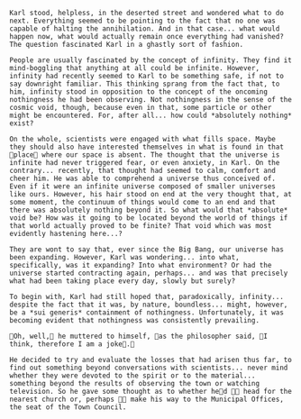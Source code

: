 	Karl stood, helpless, in the deserted street and wondered what to do next. Everything seemed to be pointing to the fact that no one was capable of halting the annihilation. And in that case... what would happen now, what would actually remain once everything had vanished? The question fascinated Karl in a ghastly sort of fashion.

	People are usually fascinated by the concept of infinity. They find it mind-boggling that anything at all could be infinite. However, infinity had recently seemed to Karl to be something safe, if not to say downright familiar. This thinking sprang from the fact that, to him, infinity stood in opposition to the concept of the oncoming nothingness he had been observing. Not nothingness in the sense of the cosmic void, though, because even in that, some particle or other might be encountered. For, after all... how could *absolutely nothing* exist?

	On the whole, scientists were engaged with what fills space. Maybe they should also have interested themselves in what is found in that place where our space is absent. The thought that the universe is infinite had never triggered fear, or even anxiety, in Karl. On the contrary... recently, that thought had seemed to calm, comfort and cheer him. He was able to comprehend a universe thus conceived of. Even if it were an infinite universe composed of smaller universes like ours. However, his hair stood on end at the very thought that, at some moment, the continuum of things would come to an end and that there was absolutely nothing beyond it. So what would that *absolute* void be? How was it going to be located beyond the world of things if that world actually proved to be finite? That void which was most evidently hastening here...?

	They are wont to say that, ever since the Big Bang, our universe has been expanding. However, Karl was wondering... into what, specifically, was it expanding? Into what environment? Or had the universe started contracting again, perhaps... and was that precisely what had been taking place every day, slowly but surely?

	To begin with, Karl had still hoped that, paradoxically, infinity... despite the fact that it was, by nature, boundless... might, however, be a *sui generis* containment of nothingness. Unfortunately, it was becoming evident that nothingness was consistently prevailing.

	Oh, well, he muttered to himself, as the philosopher said, I think, therefore I am a joke.

	He decided to try and evaluate the losses that had arisen thus far, to find out something beyond conversations with scientists... never mind whether they were devoted to the spirit or to the material... something beyond the results of observing the town or watching television. So he gave some thought as to whether hed  head for the nearest church or, perhaps  make his way to the Municipal Offices, the seat of the Town Council. 